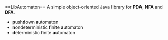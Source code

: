 ==LibAutomaton==
A simple object-oriented Java library for **PDA**, **NFA** and **DFA**.

* **p**ush**d**own **a**utomaton
* **n**ondeterministic **f**inite **a**utomaton
* **d**eterministic **f**inite **a**utomaton